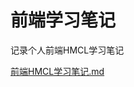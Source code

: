 # 前端学习笔记
记录个人前端HMCL学习笔记

[前端HMCL学习笔记.md]([https://markdown.com.cn](https://github.com/Pstarchen/Front-end-HMCL-learning/blob/main/%E5%89%8D%E7%AB%AFHMCL%E5%AD%A6%E4%B9%A0%E7%AC%94%E8%AE%B0.md)https://github.com/Pstarchen/Front-end-HMCL-learning/blob/main/%E5%89%8D%E7%AB%AFHMCL%E5%AD%A6%E4%B9%A0%E7%AC%94%E8%AE%B0.md)
